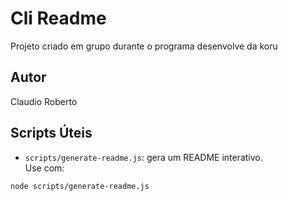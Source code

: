 # Cli Readme

Projeto criado em grupo durante o programa desenvolve da koru

## Autor

Claudio Roberto


## Scripts Úteis

- `scripts/generate-readme.js`: gera um README interativo.  
Use com:  
```bash
node scripts/generate-readme.js

